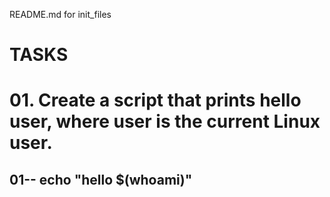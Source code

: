 README.md for init_files
# TASKS
# 01. Create a script that prints hello user, where user is the current Linux user.
## 01-- echo "hello $(whoami)"
